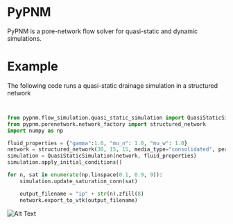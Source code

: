 # PyPNM

PyPNM is a pore-network flow solver for quasi-static and dynamic simulations.


# Example


The following code runs a quasi-static drainage simulation in a structured network

```python


from pypnm.flow_simulation.quasi_static_simulation import QuasiStaticSimulation
from pypnm.porenetwork.network_factory import structured_network
import numpy as np

fluid_properties = {"gamma":1.0, "mu_n": 1.0, "mu_w": 1.0}
network = structured_network(30, 15, 15, media_type="consolidated", periodic=False)
simulation = QuasiStaticSimulation(network, fluid_properties)
simulation.apply_initial_conditions()

for n, sat in enumerate(np.linspace(0.1, 0.9, 9)):
    simulation.update_saturation_conn(sat)

    output_filename = "ip" + str(n).zfill(8)
    network.export_to_vtk(output_filename)

```

![Alt Text](http://media.giphy.com/media/3mJSs8JhtuqGyUEnTZ/giphy.gif)

